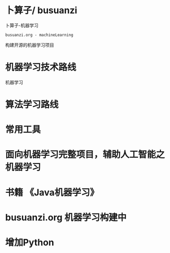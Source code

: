 # 卜算子/ busuanzi
卜算子-机器学习
```
busuanzi.org - machineLearning
```
构建开源的机器学习项目

# 机器学习技术路线
机器学习
# 算法学习路线
# 常用工具
# 面向机器学习完整项目，辅助人工智能之机器学习
# 书籍 《Java机器学习》
# busuanzi.org 机器学习构建中
# 增加Python
